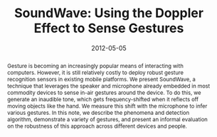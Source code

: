 ---
abstract: |-
  Gesture is becoming an increasingly popular means of interacting with computers. However, it is still relatively costly to deploy robust gesture recognition sensors in existing mobile platforms. We present SoundWave, a technique that leverages the speaker and microphone already embedded in most commodity devices to sense in-air gestures around the device. To do this, we generate an inaudible tone, which gets frequency-shifted when it reflects off moving objects like the hand. We measure this shift with the microphone to infer various gestures. In this note, we describe the phenomena and detection algorithm, demonstrate a variety of gestures, and present an informal evaluation on the robustness of this approach across different devices and people.
authors:
- gupta
- Daniel Morris
- patel
- Desney Tan
award: ''
bibtex: |-
  @inproceedings{Gupta:2012:SUD:2207676.2208331,
   author = {Gupta, Sidhant and Morris, Daniel and Patel, Shwetak and Tan, Desney},
   title = {SoundWave: Using the Doppler Effect to Sense Gestures},
   booktitle = {Proceedings of the SIGCHI Conference on Human Factors in Computing Systems},
   series = {CHI '12},
   year = {2012},
   isbn = {978-1-4503-1015-4},
   location = {Austin, Texas, USA},
   pages = {1911--1914},
   numpages = {4},
   url = {http://doi.acm.org/10.1145/2207676.2208331},
   doi = {10.1145/2207676.2208331},
   acmid = {2208331},
   publisher = {ACM},
   address = {New York, NY, USA},
   keywords = {doppler, in-air gesture sensing, interaction technique},
  }
caption: ''
citation: |-
  Sidhant Gupta, Daniel Morris, Shwetak Patel, and Desney Tan. 2012. SoundWave: using the doppler effect to sense gestures.  In Proceedings of the SIGCHI Conference on Human Factors in Computing Systems (CHI '12). ACM, New York, NY, USA,  1911-1914. DOI=http://dx.doi.org/10.1145/2207676.2208331
conference: Conference on Human Factors in Computing Systems (CHI), 2012
date: '2012-05-05'
image: ''
pdf: /pdfs/soundwave.pdf
thumbnail: ''
title: 'SoundWave: Using the Doppler Effect to Sense Gestures'
video: ''
video_embed: ''
---